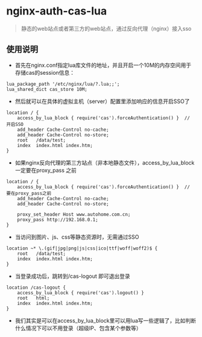 # nginx-auth-cas-lua
> 静态的web站点或者第三方的web站点，通过反向代理（nginx）接入sso

##  使用说明

- 首先在nginx.conf指定lua库文件的地址，并且开启一个10M的内存空间用于存储cas的session信息：

```
lua_package_path '/etc/nginx/lua/?.lua;;';
lua_shared_dict cas_store 10M;
```
- 然后就可以在具体的虚拟主机（server）配置里添加响应的信息开启SSO了
```
location / {
    access_by_lua_block { require('cas').forceAuthentication() }  // 开启SSO
    add_header Cache-Control no-cache;
    add_header Cache-Control no-store;
    root   /data/test;
    index  index.html index.htm;
}
```

-  如果nginx反向代理的第三方站点（非本地静态文件），access_by_lua_block一定要在proxy_pass 之前
```
location / {
    access_by_lua_block { require('cas').forceAuthentication() }  // 要在proxy_pass之前
    add_header Cache-Control no-cache;
    add_header Cache-Control no-store;

    proxy_set_header Host www.autohome.com.cn;
    proxy_pass http://192.168.0.1;
}
```

- 当访问到图片、js、css等静态资源时，无需通过SSO

```
location ~* \.(gif|jpg|png|js|css|ico|ttf|woff|woff2)$ {
    root   /data/test;
    index  index.html index.htm;
}
```

- 当登录成功后，跳转到/cas-logout 即可退出登录
```
location /cas-logout {
    access_by_lua_block { require('cas').logout() }
    root   html;
    index  index.html index.htm;
}
```
- 我们其实是可以在access_by_lua_block里可以用lua写一些逻辑了，比如判断什么情况下可以不用登录（超级IP、包含某个参数等）
